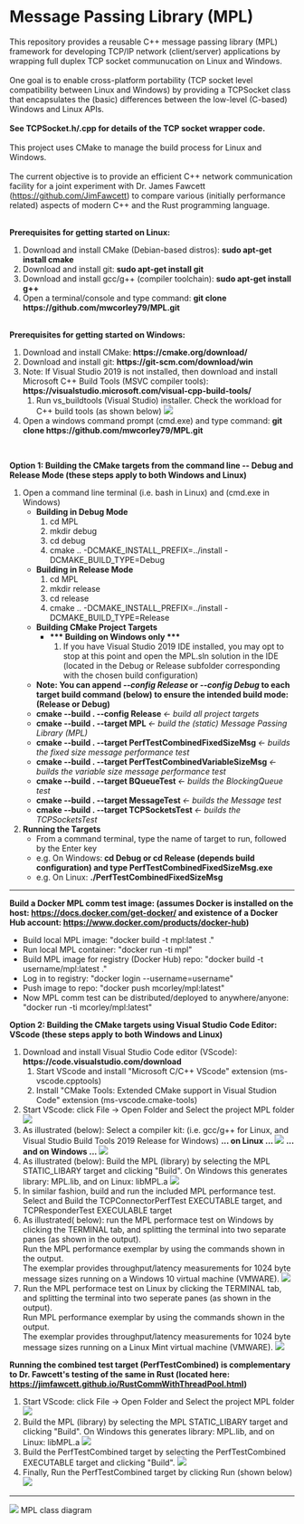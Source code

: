 # Message Passing Library (MPL) 
This repository provides a reusable C++ message passing library (MPL) framework for developing TCP/IP network (client/server) applications by wrapping full duplex TCP socket communucation on Linux and Windows. <br> <br>
One goal is to enable cross-platform portability (TCP socket level compatibility between Linux and Windows) by providing a TCPSocket class that encapsulates the (basic) differences between the low-level (C-based) Windows and Linux APIs. <br> <br>
<b> See TCPSocket.h/.cpp for details of the TCP socket wrapper code. </b> <br><br>
This project uses CMake to manage the build process for Linux and Windows.  <br> <br>
The current objective is to provide an efficient C++ network communication facility for a joint experiment with Dr. James Fawcett (https://github.com/JimFawcett) to compare various (initially performance related) aspects of modern C++ and the Rust programming language. 

<br>
<b>Prerequisites for getting started on Linux:</b>
<ol>
  <li> Download and install CMake (Debian-based distros): <b> sudo apt-get install cmake </b> </li>
  <li> Download and install git:   <b> sudo apt-get install git </b> </li>
  <li> Download and install gcc/g++ (compiler toolchain): <b> sudo apt-get install g++ </b> </li>
  <li> Open a terminal/console and type command: <b> git clone https://github.com/mwcorley79/MPL.git </b> </li>
</ol>

<br>
<b>Prerequisites for getting started on Windows:</b>
<ol>
  <li> Download and install CMake:<b> https://cmake.org/download/</b> </li>
  <li> Download and install git:   <b> https://git-scm.com/download/win </b> </li>
  <li> Note: If Visual Studio 2019 is not installed, then download and install Microsoft C++ Build Tools  (MSVC compiler tools): <b> https://visualstudio.microsoft.com/visual-cpp-build-tools/ </b> 
     <ol>
       <li> Run vs_buildtools (Visual Studio) installer. Check the workload for C++ build tools (as shown below) 
           <img src="./png/build-tools.PNG"/>  
       </li>
     </ol>
  </li>  
  <li>Open a windows command prompt (cmd.exe) and type command: <b> git clone https://github.com/mwcorley79/MPL.git </b> </li>
</ol>

<br>

<b>Option 1: Building the CMake targets from the command line -- Debug and Release Mode  (these steps apply to both Windows and Linux) </b>
<ol> 
  <li> Open a command line terminal (i.e. bash in Linux) and (cmd.exe in Windows)
    <ul>
      <li> 
        <b> Building in Debug Mode </b> 
        <ol>
           <li> cd MPL </l>
           <li> mkdir debug </li>
           <li> cd debug </li>
           <li> cmake .. -DCMAKE_INSTALL_PREFIX=../install -DCMAKE_BUILD_TYPE=Debug </li>  
        </ol>
      </li>
      <li>
        <b> Building in Release Mode </b> 
        <ol>
           <li> cd MPL </l>
           <li> mkdir release </li>
           <li> cd release </li>
           <li> cmake .. -DCMAKE_INSTALL_PREFIX=../install -DCMAKE_BUILD_TYPE=Release </li>  
        </ol>  
     </li>
   </li>
   
   <li> 
     <b> Building CMake Project Targets </b> 
           <ul> 
             <li>
               <b> *** Building on Windows only *** </b>
                <ol>
                  <li>If you have Visual Studio 2019 IDE installed, you may opt to stop at this point and open the MPL.sln solution in the IDE (located in the Debug or Release subfolder corresponding with the chosen build configuration) </li>
                 </ol>
               </li> 
            </ul>
    </li>
          <li> <b> Note: You can append <em> --config Release </em> or  <em> --config Debug </em> to each target build command (below) to ensure the intended build mode: (Release or Debug) </b>  
          <li> <b> cmake --build . --config Release </b> <em> <- build all project targets</em> </li>
          <li> <b> cmake --build . --target MPL </b> <em> <- build the (static) Message Passing Library (MPL) </em> </li>
          <li> <b> cmake --build . --target PerfTestCombinedFixedSizeMsg </b> <em> <- builds the fixed size message performance test </em> </li>
          <li> <b> cmake --build . --target PerfTestCombinedVariableSizeMsg </b> <em> <- builds the variable size message performance test </em> </li>    
          <li> <b> cmake --build . --target BQueueTest  </b> <em> <- builds the BlockingQueue test </em> </li>
          <li> <b> cmake --build . --target MessageTest </b> <em> <-  builds the Message test </em> </li>
          <li> <b> cmake --build . --target TCPSocketsTest </b> <em> <- builds the TCPSocketsTest </em> </li>
        </ul>
    </li>
    <li> 
     <b> Running the Targets </b>
        <ul>
          <li> From a command terminal, type the name of target to run, followed by the Enter key </li>
          <li> e.g. On Windows:<b> cd Debug or cd Release (depends build configuration) and type PerfTestCombinedFixedSizeMsg.exe </b> </li>
          <li> e.g. On Linux: <b> ./PerfTestCombinedFixedSizeMsg </b> </li>
        </ul>
    </li>
 </ol>  
 
 <hr/>
 
 <b> Build a Docker MPL comm test image: (assumes Docker is installed on the host: https://docs.docker.com/get-docker/ and existence of a Docker Hub account: https://www.docker.com/products/docker-hub)   </b>
   <ul>
          <li> Build local MPL image: "docker build -t mpl:latest ." </li>
           <li> Run local MPL container:  "docker run -ti mpl" </li>
          <li> Build MPL image for registry (Docker Hub) repo:  "docker build -t username/mpl:latest ." </li>
          <li> Log in to registry: "docker login --username=username" </li>
          <li> Push image to repo: "docker push mcorley/mpl:latest" </li>
          <li> Now MPL comm test can be distributed/deployed to anywhere/anyone:  "docker run -ti mcorley/mpl:latest" </li>
    </ul>
    
    

<b> Option 2: Building the CMake targets using Visual Studio Code Editor: VScode (these steps apply to both Windows and Linux) </b>
<ol> 
  <li> Download and install Visual Studio Code editor (VScode): <b> https://code.visualstudio.com/download </b>
     <ol>
       <li> Start VScode and install "Microsoft C/C++ VScode" extension (ms-vscode.cpptools) </li>
       <li> Install "CMake Tools: Extended CMake support in Visual Studion Code" extension (ms-vscode.cmake-tools) </li>
     </ol> 
  </li>
  <li> Start VScode: click File -> Open Folder and Select the project MPL folder
    <img src="./png/open_project.PNG"/>  
  </li>
  <li> As illustrated (below): Select a compiler kit: (i.e. gcc/g++ for Linux, and Visual Studio Build Tools 2019 Release for Windows)  
     <b> ... on Linux ... </b>
    <img src="./png/no-kit2.PNG"/>  
    <b> ... and on Windows ... </b>
    <img src="./png/vscode-windows-kit.PNG"/>  
  </li>
   <li> As illustrated (below): Build the MPL (library) by selecting the MPL STATIC_LIBARY target and clicking "Build".
        On Windows this generates library: MPL.lib, and on Linux: libMPL.a
    <img src="./png/build-MPL-target.png"/>  
  </li> 
  <li> In similar fashion, build and run the included MPL performance test. Select and Build the TCPConnectorPerfTest EXECUTABLE target, and TCPResponderTest EXECULABLE target </li>
  <li>  As illustrated( below): run the MPL performace test on Windows by clicking the TERMINAL tab, and splitting the terminal into two   
        separate panes (as shown in the output). <br> Run the MPL performance exemplar by using the commands shown in the output. <br>
        The exemplar provides throughput/latency measurements for 1024 byte message sizes running on a Windows 10 virtual machine (VMWARE). 
   <img src="./png/perf_test_windows.PNG"/> 
  </li>
   <li> Run the MPL performace test on Linux by clicking the TERMINAL tab, and splitting the terminal into two   
        seperate panes (as shown in the output). <br> Run MPL performance exemplar by using the commands shown in the output. <br>
        The exemplar provides throughput/latency measurements for 1024 byte message sizes running on a Linux Mint virtual machine (VMWARE). 
   <img src="./png/perf_test_linux.PNG"/> 
  </li>
</ol>
 
 <b> Running the combined test target (PerfTestCombined) is complementary to Dr. Fawcett's testing of the same in Rust (located here: https://jimfawcett.github.io/RustCommWithThreadPool.html) </b>
<ol>
  <li> Start VScode: click File -> Open Folder and Select the project MPL folder
       <img src="./png/perf_test_combined0.PNG"/>  
  </li>
  <li> Build the MPL (library) by selecting the MPL STATIC_LIBARY target and clicking "Build".
       On Windows this generates library: MPL.lib, and on Linux: libMPL.a
       <img src="./png/perf_test_combined.PNG"/>  
  </li> 
  <li> Build the PerfTestCombined target by selecting the PerfTestCombined EXECUTABLE target and clicking "Build".
       <img src="./png/perf_test_combined2.PNG"/>  
  </li> 
  <li> Finally, Run the PerfTestCombined target by clicking Run (shown below) 
       <img src="./png/perf_test_combined3.PNG"/>  
  </li> 
</ol>



 <hr>
   <img src="./png/MPL.jpg"/> 
   MPL class diagram
  
